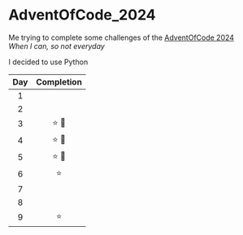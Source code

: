 # AdventOfCode_2024
Me trying to complete some challenges of the [AdventOfCode 2024](https://adventofcode.com) \
*When I can, so not everyday* 

I decided to use Python

| Day | Completion |
| :-: | :-: |
| 1 | |
| 2 | |
| 3 | ⭐ 🌟 |
| 4 | ⭐ 🌟 |
| 5 | ⭐ 🌟 |
| 6 | ⭐ |
| 7 | |
| 8 | |
| 9 | ⭐ |
